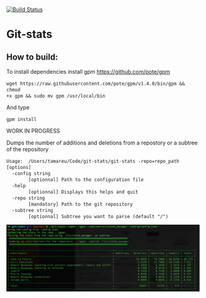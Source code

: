 [![Build
Status](https://travis-ci.org/RodolpheFouquet/git-stats.svg?branch=master)](https://travis-ci.org/RodolpheFouquet/git-stats)

# Git-stats

## How to build:
To install dependencies install gpm https://github.com/pote/gpm
```
wget https://raw.githubusercontent.com/pote/gpm/v1.4.0/bin/gpm && chmod
+x gpm && sudo mv gpm /usr/local/bin
```

And type
```
gpm install 
```

WORK IN PROGRESS

Dumps the number of additions and deletions from a repostory or a
subtree of the repository

```
Usage:  /Users/tamareu/Code/git-stats/git-stats -repo=repo_path [options]
  -config string
    	[optionnal] Path to the configuration file
  -help
    	[optionnal] Displays this helps and quit
  -repo string
    	[mandatory] Path to the git repository
  -subtree string
    	[optionnal] Subtree you want to parse (default "/")
```

![Alt text](/screenshot.png?raw=true "Preview")
